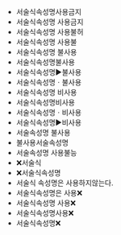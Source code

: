 - 서술식속성명사용금지
- 서술식속성명 사용금지
- 서술식속성명 사용불허
- 서술식속성명 사용불
- 서술식속성명 불사용
- 서술식속성명불사용
- 서술식속성명▶️불사용
- 서술식속성명ㆍ불사용
- 서술식속성명 비사용
- 서술식속성명비사용
- 서술식속성명ㆍ비사용
- 서술식속성명▶️비사용
- 서술속성명 불사용
- 불사용서술속성명 
- 서술속성명 사용불능
- ❌서술식
- ❌서술식속성명
- 서술식 속성명은 사용하지않는다.
- 서술식속성명은 사용❌
- 서술식속성명 사용❌
- 서술식속성명사용❌
- 서술식속성명❌